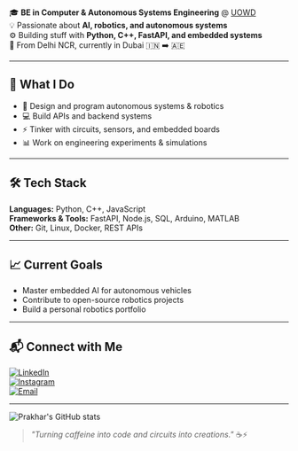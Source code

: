 
🎓 **BE in Computer & Autonomous Systems Engineering** @ [UOWD](https://www.uowdubai.ac.ae)  
💡 Passionate about **AI, robotics, and autonomous systems**  
⚙️ Building stuff with **Python, C++, FastAPI, and embedded systems**  
📍 From Delhi NCR, currently in Dubai 🇮🇳 ➡️ 🇦🇪  

---

## 🚀 What I Do
- 🤖 Design and program autonomous systems & robotics
- 💻 Build APIs and backend systems
- ⚡ Tinker with circuits, sensors, and embedded boards
- 📊 Work on engineering experiments & simulations

---

## 🛠 Tech Stack
**Languages:** Python, C++, JavaScript  
**Frameworks & Tools:** FastAPI, Node.js, SQL, Arduino, MATLAB  
**Other:** Git, Linux, Docker, REST APIs  

---

## 📈 Current Goals
- Master embedded AI for autonomous vehicles
- Contribute to open-source robotics projects
- Build a personal robotics portfolio

---

## 📬 Connect with Me
[![LinkedIn](https://img.shields.io/badge/LinkedIn-0A66C2?style=for-the-badge&logo=linkedin&logoColor=white)](https://www.linkedin.com/in/prakhar-shukla-3b1852265/)  
[![Instagram](https://img.shields.io/badge/Instagram-DD2A7B?style=for-the-badge&logo=instagram&logoColor=white)](https://www.instagram.com/prakharrrshukla_?igsh=MTNnajYwMXF4dzhpdQ%3D%3D&utm_source=qr)  
[![Email](https://img.shields.io/badge/Email-D14836?style=for-the-badge&logo=gmail&logoColor=white)](mailto:prakharshukl@gmail.com)  

---

![Prakhar's GitHub stats](https://github-readme-stats.vercel.app/api?username=PrakharShukla&show_icons=true&theme=tokyonight)  

> *"Turning caffeine into code and circuits into creations."* ☕⚡  

